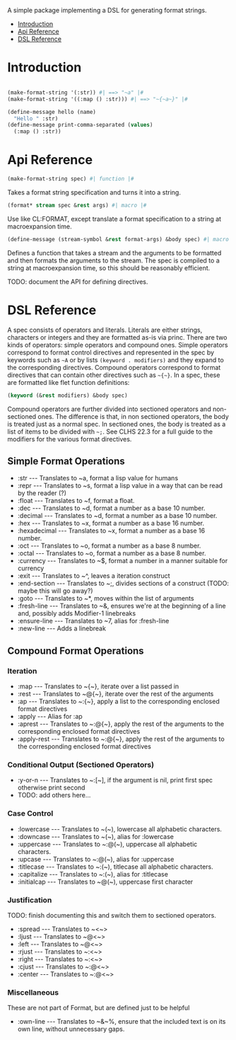 A simple package implementing a DSL for generating format strings.

- [Introduction](#introduction)
- [Api Reference](#api-reference)
- [DSL Reference](#dsl-reference)

# Introduction

```lisp

(make-format-string '(:str)) #| ==> "~a" |#
(make-format-string '((:map () :str))) #| ==> "~{~a~}" |#

(define-message hello (name)
  "Hello " :str)
(define-message print-comma-separated (values)
  (:map () :str))

```

# Api Reference

```lisp
(make-format-string spec) #| function |#
```

Takes a format string specification and turns it into a string.

```lisp
(format* stream spec &rest args) #| macro |#
```

Use like CL:FORMAT, except translate a format specification to a string at macroexpansion time.

```lisp
(define-message (stream-symbol &rest format-args) &body spec) #| macro |#
```

Defines a function that takes a stream and the arguments to be
formatted and then formats the arguments to the stream. The spec is
compiled to a string at macroexpansion time, so this should be
reasonably efficient.

TODO: document the API for defining directives.

# DSL Reference

A spec consists of operators and literals.  Literals are either
strings, characters or integers and they are formatted as-is via
princ. There are two kinds of operators: simple operators and compound
ones. Simple operators correspond to format control directives and
represented in the spec by keywords  such as `~A` or by lists
`(keyword . modifiers)` and they expand to the corresponding
directives. Compound operators correspond to format directives that
can contain other directives such as `~{~}`.  In a spec, these are
formatted like flet function definitions:

```lisp
(keyword (&rest modifiers) &body spec)
```

Compound operators are further divided into sectioned operators and
non-sectioned ones.  The difference is that, in non sectioned
operators, the body is treated just as a normal spec. In sectioned
ones, the body is treated as a list of items to be divided with `~;`.
See CLHS 22.3 for a full guide to the modifiers for the various format
directives.

## Simple Format Operations

- :str --- Translates to ~a, format a lisp value for humans
- :repr --- Translates to ~s, format a lisp value in a way that can be read by the reader (?)
- :float --- Translates to ~f, format a float.
- :dec --- Translates to ~d, format a number as a base 10 number.
- :decimal --- Translates to ~d, format a number as a base 10 number.
- :hex --- Translates to ~x, format a number as a base 16 number.
- :hexadecimal --- Translates to ~x, format a number as a base 16 number.
- :oct --- Translates to ~o, format a number as a base 8 number.
- :octal --- Translates to ~o, format a number as a base 8 number.
- :currency --- Translates to ~$, format a number in a manner suitable for currency
- :exit --- Translates to ~^, leaves a iteration construct
- :end-section --- Translates to ~;, divides sections of a construct (TODO: maybe this will go away?)
- :goto --- Translates to ~*, moves within the list of arguments
- :fresh-line --- Translates to ~&, ensures we're at the beginning of a line and, possibly adds Modifier-1 linebreaks
- :ensure-line --- Translates to ~7, alias for :fresh-line
- :new-line --- Adds a linebreak

## Compound Format Operations

### Iteration

- :map --- Translates to ~{~}, iterate over a list passed in
- :rest ---  Translates to ~@{~}, iterate over the rest of the arguments
- :ap --- Translates to ~:{~}, apply a list to the corresponding enclosed format directives
- :apply --- Alias for :ap
- :aprest --- Translates to ~:@{~}, apply the rest of the arguments to the corresponding enclosed format directives
- :apply-rest --- Translates to ~:@{~}, apply the rest of the arguments to the corresponding enclosed format directives

### Conditional Output (Sectioned Operators)

- :y-or-n --- Translates to ~:[~], if the argument is nil, print first spec otherwise print second
- TODO: add others here...

### Case Control

- :lowercase --- Translates to ~(~), lowercase all alphabetic characters.
- :downcase --- Translates to ~(~), alias for :lowercase
- :uppercase --- Translates to ~:@(~), uppercase all alphabetic characters.
- :upcase --- Translates to ~:@(~), alias for :uppercase
- :titlecase --- Translates to ~:(~), titlecase all alphabetic characters.
- :capitalize --- Translates to ~:(~), alias for :titlecase
- :initialcap --- Translates to ~@(~), uppercase first character

### Justification
TODO: finish documenting this and switch them to sectioned operators.

- :spread --- Translates to ~<~>
- :ljust --- Translates to ~@<~>
- :left --- Translates to ~@<~>
- :rjust --- Translates to ~:<~>
- :right --- Translates to ~:<~>
- :cjust --- Translates to ~:@<~>
- :center --- Translates to ~:@<~>

### Miscellaneous

These are not part of Format, but are defined just to be helpful

- :own-line --- Translates to ~&~%, ensure that the included text is on its own line, without unnecessary gaps.
